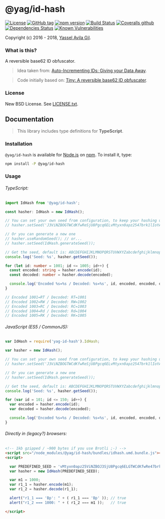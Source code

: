 @yag/id-hash
=====

[![License](https://img.shields.io/badge/license-BSD%203--Clause-green.svg?style=flat-square)](https://raw.githubusercontent.com/yasselavila/js-id-hash/master/LICENSE.txt)
[![GitHub tag](https://img.shields.io/github/tag/yasselavila/js-id-hash.svg?style=flat-square)](https://github.com/yasselavila/js-id-hash/releases)
[![npm version](http://img.shields.io/npm/v/@yag/id-hash.svg?style=flat-square)](https://npmjs.org/package/@yag/id-hash)
[![Build Status](https://img.shields.io/travis/yasselavila/js-id-hash.svg?style=flat-square)](https://travis-ci.org/yasselavila/js-id-hash)
[![Coveralls github](https://img.shields.io/coveralls/github/yasselavila/js-id-hash/master.svg?style=flat-square)](https://coveralls.io/r/yasselavila/js-id-hash?branch=master)
[![Dependencies Status](https://david-dm.org/yasselavila/js-id-hash.svg?style=flat-square)](https://david-dm.org/yasselavila/js-id-hash)
[![Known Vulnerabilities](https://snyk.io/test/github/yasselavila/js-id-hash/badge.svg)](https://snyk.io/test/github/yasselavila/js-id-hash)

Copyright (c) 2016 - 2018, [Yassel Avila Gil](http://yasselavila.com).

### What is this?

A reversible base62 ID obfuscator.

> Idea taken from: [Auto-Incrementing IDs: Giving your Data Away](https://philsturgeon.uk/http/2015/09/03/auto-incrementing-to-destruction/).

> Code initially based on: [Tiny: A reversible base62 ID obfuscater](https://github.com/zackkitzmiller/tiny-php/).

### License

New BSD License. See [LICENSE.txt](./LICENSE.txt).

## Documentation

> This library includes type definitions for **TypeScript**.

### Installation

`@yag/id-hash` is available for [Node.js](http://npmjs.org) on [npm](http://npmjs.org). To install it, type:

```bash
npm install -P @yag/id-hash
```

### Usage

###### TypeScript:
```ts
import IdHash from '@yag/id-hash';

const hasher: IdHash = new IdHash();

// You can set your own seed from configuration, to keep your hashing uniform
// hasher.setSeed('J3ViNZBOGTWCdKfwReSjU8Pgcq6ELvMtyxn0apz2547brk1lIoYA9suhDmFHQX');

// Or you can generate a new one
// hasher.useRandomSeed(); // or...
// hasher.setSeed(IdHash.generateSeed());

// Get the seed, default is: ABCDEFGHIJKLMNOPQRSTUVWXYZabcdefghijklmnopqrstuvwxyz0123456789
console.log('Seed: %s', hasher.getSeed());

for (let id: number = 1001; id <= 1005; id++) {
  const encoded: string = hasher.encode(id);
  const decoded: number = hasher.decode(encoded);

  console.log('Encoded %s=%s / Decoded: %s=%s', id, encoded, encoded, decoded);
}

// Encoded 1001=RT / Decoded: RT=1001
// Encoded 1002=RW / Decoded: RW=1002
// Encoded 1003=RC / Decoded: RC=1003
// Encoded 1004=Rd / Decoded: Rd=1004
// Encoded 1005=RK / Decoded: RK=1005
```

###### JavaScript (ES5 / CommonJS):
```js
var IdHash = require('yag-id-hash').IdHash;

var hasher = new IdHash();

// You can set your own seed from configuration, to keep your hashing uniform
// hasher.setSeed('J3ViNZBOGTWCdKfwReSjU8Pgcq6ELvMtyxn0apz2547brk1lIoYA9suhDmFHQX');

// Or you can generate a new one
// hasher.setSeed(IdHash.generateSeed());

// Get the seed, default is: ABCDEFGHIJKLMNOPQRSTUVWXYZabcdefghijklmnopqrstuvwxyz0123456789
console.log('Seed: %s', hasher.getSeed());

for (var id = 101; id <= 150; id++) {
  var encoded = hasher.encode(id);
  var decoded = hasher.decode(encoded);

  console.log('Encoded %s=%s / Decoded: %s=%s', id, encoded, encoded, decoded);
}
```

###### Directly in (*legacy?*) browsers:
```html
<!-- 1kb gzipped / ~900 bytes if you use Brotli ;-) -->
<script src="/node_modules/@yag/id-hash/bundles/idhash.umd.bundle.js"></script>
<script>

  var PREDEFINED_SEED = 'vMtyxn0apz25ViNZBOJ3SjU8Pgcq6ELGTWCdKfwRe47brk1lIoYA9suhDmFHQX';
  var hasher = new IdHash(PREDEFINED_SEED);

  var m1 = 1000;
  var r1_1 = hasher.encode(m1);
  var r1_2 = hasher.decode(r1_1);

  alert("r1_1 === 'Bp': " + ( r1_1 === 'Bp' )); // true
  alert("r1_2 === 1000: " + ( r1_2 === m1 ));   // true

</script>
```
